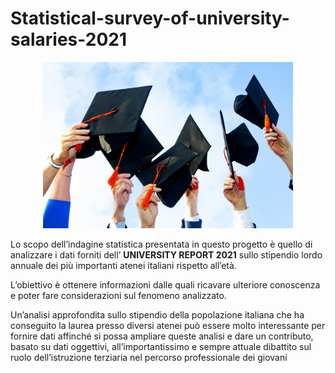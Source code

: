 # Statistical-survey-of-university-salaries-2021
<div align="center" ><img src="./images/anteprima.jpg" width="400" alt="anteprima"/></div>

Lo scopo dell’indagine statistica presentata in questo progetto è quello di analizzare i dati 
forniti dell’ **UNIVERSITY REPORT 2021** sullo stipendio lordo annuale dei più importanti 
atenei italiani rispetto all’età.

L’obiettivo è ottenere informazioni dalle quali ricavare ulteriore conoscenza e poter fare 
considerazioni sul fenomeno analizzato.

Un’analisi approfondita sullo stipendio della popolazione italiana che ha conseguito la laurea
presso diversi atenei può essere molto interessante per fornire dati affinché si possa ampliare 
queste analisi e dare un contributo, basato su dati oggettivi, all’importantissimo e sempre 
attuale dibattito sul ruolo dell’istruzione terziaria nel percorso professionale dei giovani
